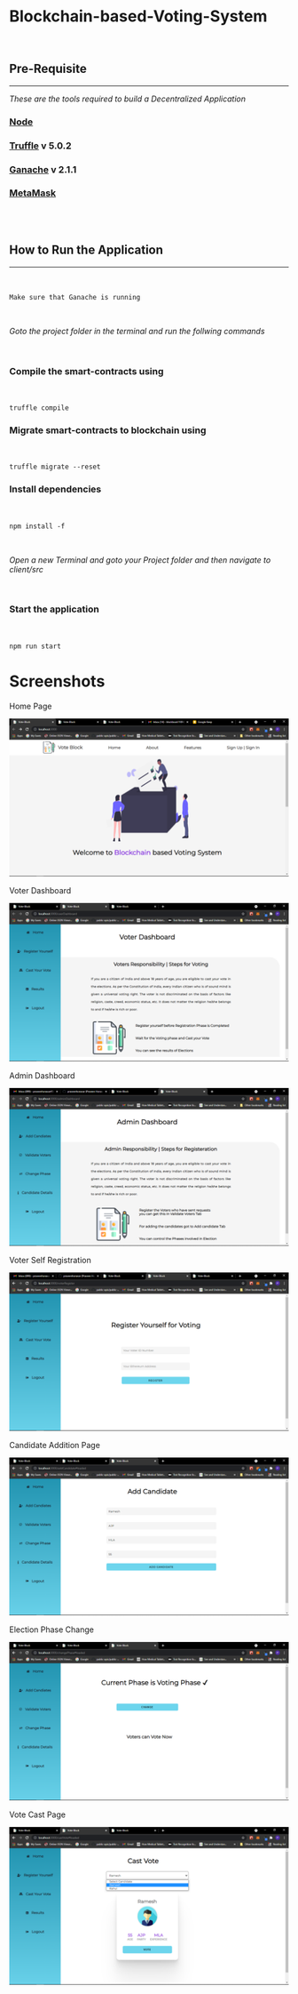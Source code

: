 # Blockchain-based-Voting-System

<br>

## Pre-Requisite
<hr>

 *These are the tools required to build a Decentralized Application*


### [Node](https://nodejs.org/en/download/)

### [Truffle](https://www.trufflesuite.com/truffle) v 5.0.2

### [Ganache](https://www.trufflesuite.com/ganache) v 2.1.1

### [MetaMask](https://blog.wetrust.io/how-to-install-and-use-metamask-7210720ca047)


<br>
<br>

## How to Run the Application
<hr>
<br>

```
Make sure that Ganache is running
```

<br>

*Goto the project folder in the terminal and run the follwing commands*

<br>


### Compile the smart-contracts using
<br>

```
truffle compile
```

### Migrate smart-contracts to blockchain using
<br>

```
truffle migrate --reset
```

### Install dependencies
<br>

```
npm install -f
```

<br>

*Open a new Terminal and goto your Project folder and then navigate to client/src*

<br>

### Start the application
<br>

```
npm run start
```

# Screenshots

Home Page

![HP](https://github.com/praveenhonavar/Blockchain-based-Voting-System/blob/master/client/assets/Screenshot%20(358).png)

Voter Dashboard

![LP-1](https://github.com/praveenhonavar/Blockchain-based-Voting-System/blob/master/client/assets/Screenshot%20(351).png)

Admin Dashboard

![LP-2](https://github.com/praveenhonavar/Blockchain-based-Voting-System/blob/master/client/assets/Screenshot%20(356).png)

Voter Self Registration

![LP-5](https://github.com/praveenhonavar/Blockchain-based-Voting-System/blob/master/client/assets/Screenshot%20(357).png)

Candidate Addition Page

![LP-3](https://github.com/praveenhonavar/Blockchain-based-Voting-System/blob/master/client/assets/Screenshot%20(352).png)

Election Phase Change

![dashboard](https://github.com/praveenhonavar/Blockchain-based-Voting-System/blob/master/client/assets/Screenshot%20(353).png)

Vote Cast Page

![vote-page](https://github.com/praveenhonavar/Blockchain-based-Voting-System/blob/master/client/assets/Screenshot%20(354).png)









